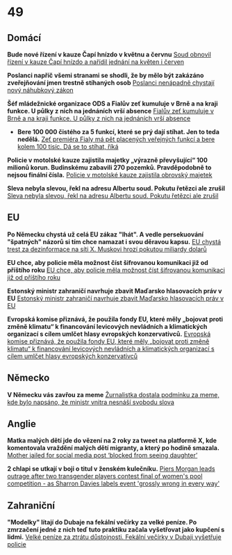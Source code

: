 # 49

## Domácí

**Bude nové řízení v kauze Čapí hnízdo v květnu a červnu** [Soud obnovil řízení v kauze Čapí hnízdo a nařídil jednání na květen i červen](https://www.novinky.cz/clanek/krimi-soud-obnovil-rizeni-v-kauze-capi-hnizdo-a-naridil-jednani-na-kveten-i-cerven-40515975)

**Poslanci napříč všemi stranami se shodli, že by mělo být zakázáno zveřejňování jmen trestně stíhaných osob** [Poslanci nenápadně chystají nový náhubkový zákon](https://www.novinky.cz/clanek/domaci-poslanci-nenapadne-chystaji-novy-nahubkovy-zakon-40516109)

**Šéf mládežnické organizace ODS a Fialův zeť kumuluje v Brně a na kraji funkce. U půlky z nich na jednáních vrší absence** [Fialův zeť kumuluje v Brně a na kraji funkce. U půlky z nich na jednáních vrší absence](https://denikn.cz/1682993/fialuv-zet-kumuluje-v-brne-a-na-kraji-funkce-u-pulky-z-nich-na-jednanich-vrsi-absence/)
  - **Bere 100 000 čistého za 5 funkcí, které se prý dají stíhat. Jen to teda nedělá.** [Zeť premiéra Fialy má pět placených veřejných funkcí a bere kolem 100 tisíc. Dá se to stíhat, říká](https://www.novinky.cz/clanek/domaci-zet-premiera-fialy-ma-pet-placenych-verejnych-funkci-a-bere-kolem-100-tisic-da-se-to-stihat-rika-40516101)

**Policie v motolské kauze zajistila majetky „výrazně převyšující“ 100 milionů korun. Budinskému zabavili 270 pozemků. Pravděpodobně to nejsou finální čísla.** [Policie v motolské kauze zajistila obrovský majetek](https://www.novinky.cz/clanek/krimi-policie-v-motolske-kauze-zajistila-obrovsky-majetek-40516261)

**Sleva nebyla slevou, řekl na adresu Albertu soud. Pokutu řetězci ale zrušil** [Sleva nebyla slevou, řekl na adresu Albertu soud. Pokutu řetězci ale zrušil](https://www.novinky.cz/clanek/ekonomika-sleva-nebyla-slevou-rekl-na-adresu-albertu-soud-pokutu-retezci-ale-zrusil-40516310)


## EU

**Po Německu chystá už celá EU zákaz "lhát". A vedle persekuování "špatných" názorů si tím chce namazat i svou děravou kapsu.** [EU chystá trest za dezinformace na síti X. Muskovi hrozí pokutou miliardy dolarů](https://www.idnes.cz/zpravy/zahranicni/eu-musk-sit-x-pokuta.A250404_061317_zahranicni_tbr)

**EU chce, aby policie měla možnost číst šifrovanou komunikaci již od příštího roku** [EU chce, aby policie měla možnost číst šifrovanou komunikaci již od příštího roku](https://www.root.cz/zpravicky/eu-chce-aby-policie-mela-moznost-cist-sifrovanou-komunikaci-jiz-od-pristiho-roku/)

**Estonský ministr zahraničí navrhuje zbavit Maďarsko hlasovacích práv v EU** [Estonský ministr zahraničí navrhuje zbavit Maďarsko hlasovacích práv v EU](https://www.novinky.cz/clanek/zahranicni-madarsko-hraje-za-putinuv-tym-tvrdi-estonsky-ministr-zahranici-chce-ho-zbavit-hlasovacich-prav-v-eu-40516169)

**Evropská komise přiznává, že použila fondy EU, které měly „bojovat proti změně klimatu“ k financování levicových nevládních a klimatických organizací s cílem umlčet hlasy evropských konzervativců.** [Evropská komise přiznává, že použila fondy EU, které měly „bojovat proti změně klimatu“ k financování levicových nevládních a klimatických organizací s cílem umlčet hlasy evropských konzervativců](https://x.com/visegrad24/status/1908561357114352127)

## Německo

**V Německu vás zavřou za meme** [Žurnalistka dostala podmínku za meme, kde bylo napsáno, že ministr vnitra nesnáší svobodu slova](https://x.com/disclosetv/status/1909315052332540275)

## Anglie

**Matka malých dětí jde do vězení na 2 roky za tweet na platformě X, kde komentovala vraždění malých dětí migranty, a který po hodině smazala.** [Mother jailed for social media post ‘blocked from seeing daughter’](https://www.telegraph.co.uk/news/2025/04/04/prison-chiefs-mother-jailed-social-media-southport-attack/)

**2 chlapi se utkají v boji o titul v ženském kulečníku.** [Piers Morgan leads outrage after two transgender players contest final of women's pool competition - as Sharron Davies labels event 'grossly wrong in every way'](https://www.dailymail.co.uk/sport/othersports/article-14577879/Piers-Morgan-leads-outrage-two-transgender-players-contest-final-womens-pool-competition-Sharron-Davies-labels-event-grossly-wrong-way.html)

## Zahraniční

**"Modelky" lítají do Dubaje na fekální večírky za velké peníze. Po zmrzačení jedné z nich teď tuto praktiku začala vyšetřovat jako kupčení s lidmi.** [Velké peníze za ztrátu důstojnosti. Fekální večírky v Dubaji vyšetřuje policie](https://www.idnes.cz/zpravy/zahranicni/dubaj-onlyfans-modelky-portapotty-party.A250403_115405_zahranicni_rtn)
